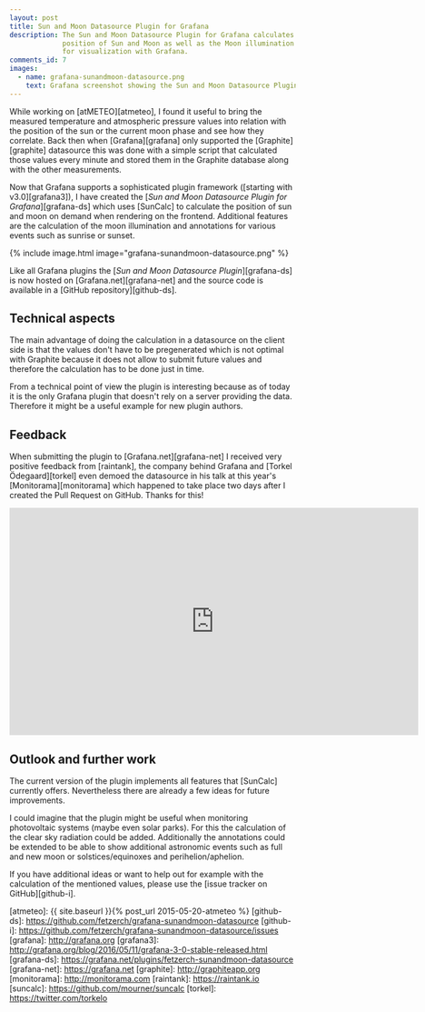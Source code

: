 ```yaml
---
layout: post
title: Sun and Moon Datasource Plugin for Grafana
description: The Sun and Moon Datasource Plugin for Grafana calculates the
             position of Sun and Moon as well as the Moon illumination
             for visualization with Grafana.
comments_id: 7
images:
  - name: grafana-sunandmoon-datasource.png
    text: Grafana screenshot showing the Sun and Moon Datasource Plugin.
---
```


While working on [atMETEO][atmeteo], I found it useful to bring the measured
temperature and atmospheric pressure values into relation with the position
of the sun or the current moon phase and see how they correlate.
Back then when [Grafana][grafana] only supported the [Graphite][graphite]
datasource this was done with a simple script that calculated those
values every minute and stored them in the Graphite database along with the
other measurements.

Now that Grafana supports a sophisticated plugin framework ([starting
with v3.0][grafana3]), I have created the [*Sun and Moon Datasource Plugin for
Grafana*][grafana-ds] which uses [SunCalc] to calculate the position
of sun and moon on demand when rendering on the frontend. Additional features
are the calculation of the moon illumination and annotations for various events
such as sunrise or sunset.

{% include image.html image="grafana-sunandmoon-datasource.png" %}

Like all Grafana plugins the [*Sun and Moon Datasource Plugin*][grafana-ds] is
now hosted on [Grafana.net][grafana-net] and the source code is available in a
[GitHub repository][github-ds].

## Technical aspects

The main advantage of doing the calculation in a datasource on the client side
is that the values don't have to be pregenerated which is not optimal with
Graphite because it does not allow to submit future values and therefore the
calculation has to be done just in time.

From a technical point of view the plugin is interesting because as of today
it is the only Grafana plugin that doesn't rely on a server providing the data.
Therefore it might be a useful example for new plugin authors.

## Feedback

When submitting the plugin to [Grafana.net][grafana-net] I received very
positive feedback from [raintank], the company behind Grafana and
[Torkel Ödegaard][torkel] even demoed the datasource in his talk at this year's
[Monitorama][monitorama] which happened to take place two days after I
created the Pull Request on GitHub. Thanks for this!

<iframe width="720" height="400"
src="https://www.youtube.com/embed/1SlljMU9V5k?start=6748&end=6810"
frameborder="0" allowfullscreen></iframe>

## Outlook and further work

The current version of the plugin implements all features that [SunCalc]
currently offers. Nevertheless there are already a few ideas for future
improvements.

I could imagine that the plugin might be useful when monitoring
photovoltaic systems (maybe even solar parks). For this the calculation
of the clear sky radiation could be added. Additionally the annotations could
be extended to be able to show additional astronomic events such as full and
new moon or solstices/equinoxes and perihelion/aphelion.

If you have additional ideas or want to help out for example with the
calculation of the mentioned values, please use the
[issue tracker on GitHub][github-i].

[atmeteo]: {{ site.baseurl }}{% post_url 2015-05-20-atmeteo %}
[github-ds]: https://github.com/fetzerch/grafana-sunandmoon-datasource
[github-i]: https://github.com/fetzerch/grafana-sunandmoon-datasource/issues
[grafana]: http://grafana.org
[grafana3]: http://grafana.org/blog/2016/05/11/grafana-3-0-stable-released.html
[grafana-ds]: https://grafana.net/plugins/fetzerch-sunandmoon-datasource
[grafana-net]: https://grafana.net
[graphite]: http://graphiteapp.org
[monitorama]: http://monitorama.com
[raintank]: https://raintank.io
[suncalc]: https://github.com/mourner/suncalc
[torkel]: https://twitter.com/torkelo
